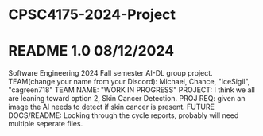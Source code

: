 # CPSC4175-2024-Project
# README 1.0 08/12/2024
Software Engineering 2024 Fall semester AI-DL group project.
TEAM(change your name from your Discord): Michael, Chance, "IceSigil", "cagreen718"
TEAM NAME: "WORK IN PROGRESS"
PROJECT: I think we all are leaning toward option 2, Skin Cancer Detection.
PROJ REQ: given an image the AI needs to detect if skin cancer is present.
FUTURE DOCS/README: Looking through the cycle reports, probably will need multiple seperate files.

